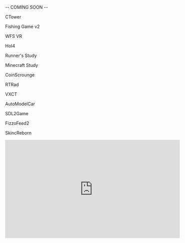 -- COMING SOON --

CTower

Fishing Game v2

WFS VR

HoI4

Runner's Study

Minecraft Study

CoinScrounge

RTRad

VXCT

AutoModelCar

SDL2Game

FizzoFeed2

SkincReborn

<p style="text-align:center;">
<iframe width="560" height="315" src="https://www.youtube-nocookie.com/embed/NCJms_LPzu8?si=GHvcvKmmwpMjkruc" title="YouTube video player" frameborder="0" allow="accelerometer; autoplay; clipboard-write; encrypted-media; gyroscope; picture-in-picture; web-share" referrerpolicy="strict-origin-when-cross-origin" allowfullscreen></iframe>
</p>